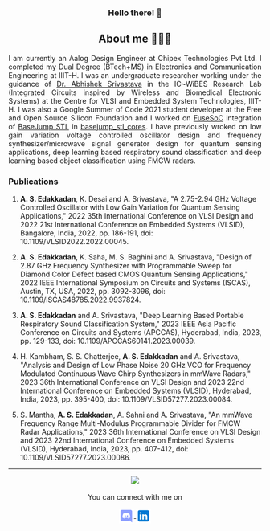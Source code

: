 
<h3 align="center">Hello there! 👋 </h3>

<h2 align="center">About me 👨🏻‍💻 </h2>

<p align="justify">
I am currently an Aalog Design Engineer at Chipex Technologies Pvt Ltd. I completed my Dual Degree (BTech+MS) in Electronics and Communication Engineering at IIIT-H. I was an undergraduate researcher working under the guidance of <a href="https://fac-webpages.iiit.ac.in/abhishek/">Dr. Abhishek Srivastava</a> in the IC~WiBES Research Lab (Integrated Circuits inspired by Wireless and Biomedical Electronic Systems) at the Centre for VLSI and Embedded System Technologies, IIIT-H. I was also a Google Summer of Code 2021 student developer at the Free and Open Source Silicon Foundation and I worked on <a href="https://github.com/olofk/fusesoc">FuseSoC</a> integration of <a href="https://github.com/bespoke-silicon-group/basejump_stl">BaseJump STL</a> in <a href="https://github.com/adithyasunil26/basejump_stl_cores">basejump_stl_cores</a>. I have previously wroked on low gain variation voltage controlled oscillator design and frequency synthesizer/microwave signal generator design for quantum sensing applications, deep learning based respiratory sound classification and deep learning based object classification using FMCW radars.
</p>

### Publications 

1. **A. S. Edakkadan**, K. Desai and A. Srivastava, "A 2.75-2.94 GHz Voltage Controlled Oscillator with Low Gain Variation for Quantum Sensing Applications," 2022 35th International Conference on VLSI Design and 2022 21st International Conference on Embedded Systems (VLSID), Bangalore, India, 2022, pp. 186-191, doi: 10.1109/VLSID2022.2022.00045.

1. **A. S. Edakkadan**, K. Saha, M. S. Baghini and A. Srivastava, "Design of 2.87 GHz Frequency Synthesizer with Programmable Sweep for Diamond Color Defect based CMOS Quantum Sensing Applications," 2022 IEEE International Symposium on Circuits and Systems (ISCAS), Austin, TX, USA, 2022, pp. 3092-3096, doi: 10.1109/ISCAS48785.2022.9937824.

1. **A. S. Edakkadan** and A. Srivastava, "Deep Learning Based Portable Respiratory Sound Classification System," 2023 IEEE Asia Pacific Conference on Circuits and Systems (APCCAS), Hyderabad, India, 2023, pp. 129-133, doi: 10.1109/APCCAS60141.2023.00039. 

1. H. Kambham, S. S. Chatterjee, **A. S. Edakkadan** and A. Srivastava, "Analysis and Design of Low Phase Noise 20 GHz VCO for Frequency Modulated Continuous Wave Chirp Synthesizers in mmWave Radars," 2023 36th International Conference on VLSI Design and 2023 22nd International Conference on Embedded Systems (VLSID), Hyderabad, India, 2023, pp. 395-400, doi: 10.1109/VLSID57277.2023.00084.

1. S. Mantha, **A. S. Edakkadan**, A. Sahni and A. Srivastava, "An mmWave Frequency Range Multi-Modulus Programmable Divider for FMCW Radar Applications," 2023 36th International Conference on VLSI Design and 2023 22nd International Conference on Embedded Systems (VLSID), Hyderabad, India, 2023, pp. 407-412, doi: 10.1109/VLSID57277.2023.00086.

---

<p align="center">
<img src="https://github-readme-stats.vercel.app/api?username=adithyasunil26&show_icons=true&count_private=true&theme=algolia">
</p>

<p align="center">
  You can connect with me on
</p>
<p align="center">
  <a href="https://discord.com/users/619990807923130384" >
    <img align="center" alt="Adithya's Discord" width="30px" src="https://raw.githubusercontent.com/adithyasunil26/adithyasunil26/main/Images/discord.svg" />
  </a>
  <a href="https://www.linkedin.com/in/adithyasunil26">
    <img align="center" alt="Adithya's LinkedIN" width="30px" src="https://raw.githubusercontent.com/adithyasunil26/adithyasunil26/main/Images/linkedin.svg" />
  </a>
</p> 
  
